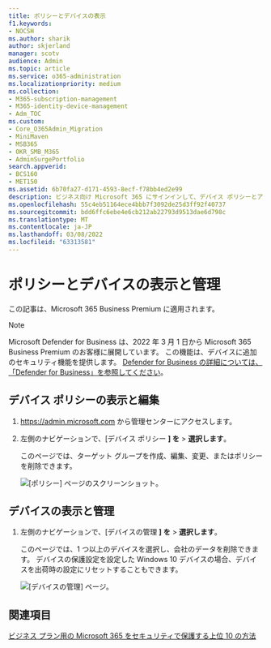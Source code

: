```yaml
---
title: ポリシーとデバイスの表示
f1.keywords:
- NOCSH
ms.author: sharik
author: skjerland
manager: scotv
audience: Admin
ms.topic: article
ms.service: o365-administration
ms.localizationpriority: medium
ms.collection:
- M365-subscription-management
- M365-identity-device-management
- Adm_TOC
ms.custom:
- Core_O365Admin_Migration
- MiniMaven
- MSB365
- OKR_SMB_M365
- AdminSurgePortfolio
search.appverid:
- BCS160
- MET150
ms.assetid: 6b70fa27-d171-4593-8ecf-f78bb4ed2e99
description: ビジネス向け Microsoft 365 にサインインして、デバイス ポリシーとアクションを表示します。
ms.openlocfilehash: 55c4eb51164ece4bbb7f3092de25d3ff92f40737
ms.sourcegitcommit: bdd6ffc6ebe4e6cb212ab22793d9513dae6d798c
ms.translationtype: MT
ms.contentlocale: ja-JP
ms.lasthandoff: 03/08/2022
ms.locfileid: "63313581"
---
```

# <a name="view-and-manage-policies-and-devices"></a>ポリシーとデバイスの表示と管理

この記事は、Microsoft 365 Business Premium に適用されます。

> [!NOTE]
> Microsoft Defender for Business は、2022 年 3 月 1 日から Microsoft 365 Business Premium のお客様に展開しています。 この機能は、デバイスに追加のセキュリティ機能を提供します。 [Defender for Business の詳細については、「Defender for Business」を参照してください](../../security/defender-business/mdb-overview.md)。

## <a name="view-and-edit-device-policies"></a>デバイス ポリシーの表示と編集

1.  <a href="https://go.microsoft.com/fwlink/p/?linkid=837890" target="_blank">https://admin.microsoft.com</a> から管理センターにアクセスします。
2. 左側のナビゲーションで、[デバイス ポリシー **] を** \> **選択します**。

    このページでは、ターゲット グループを作成、編集、変更、またはポリシーを削除できます。

    ![[ポリシー] ページのスクリーンショット。](../../media/devicepolicies.png)
  
## <a name="view-and-manage-devices"></a>デバイスの表示と管理

1. 左側のナビゲーションで、[デバイスの管理 **] を** \> **選択します**。 
    
    このページでは、1 つ以上のデバイスを選択し、会社のデータを削除できます。 デバイスの保護設定を設定した Windows 10 デバイスの場合、デバイスを出荷時の設定にリセットすることもできます。
  
   ![[デバイスの管理] ページ。](../../media/devicesmanage.png)

## <a name="see-also"></a>関連項目

[ビジネス プラン用の Microsoft 365 をセキュリティで保護する上位 10 の方法](../security-and-compliance/secure-your-business-data.md)
